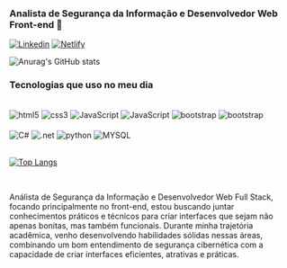 
###  Analista de Segurança da Informação e Desenvolvedor Web Front-end 👾<br/>




[![Linkedin](https://img.shields.io/badge/LinkedIn-0077B5?style=for-the-badge&logo=linkedin&logoColor=white)](https://www.linkedin.com/in/henrique-brand%C3%A3o-de-arruda-a79375228/) 
[![Netlify](https://img.shields.io/badge/Netlify-00C7B7?style=for-the-badge&logo=netlify&logoColor=white)](https://app.netlify.com/teams/henrybrand20/overview) 

![Anurag's GitHub stats](https://github-readme-stats.vercel.app/api?username=Henriquebran&show_icons=true&theme=transparent)

### Tecnologias que uso no meu dia 

<div style="display: inline_block"><br/>
  <img align="center" alt="html5" src="https://img.shields.io/badge/HTML5-E34F26?style=for-the-badge&logo=html5&logoColor=white"/>
  <img align="center" alt="css3" src="https://img.shields.io/badge/CSS3-1572B6?style=for-the-badge&logo=css3&logoColor=white"/>
  <img align="center" alt="JavaScript" src="https://img.shields.io/badge/JavaScript-F7DF1E?style=for-the-badge&logo=javascript&logoColor=black"/>
   <img align="center" alt="JavaScript" src="https://img.shields.io/badge/TypeScript-007ACC?style=for-the-badge&logo=typescript&logoColor=white"/>
  <img align="center" alt="bootstrap" src="https://img.shields.io/badge/React-20232A?style=for-the-badge&logo=react&logoColor=61DAFB"/>
  <img align="center" alt="bootstrap" src="https://img.shields.io/badge/Bootstrap-563D7C?style=for-the-badge&logo=bootstrap&logoColor=white"/><br><br>
  
  
    
  <img align="center" alt="C#"  src="https://img.shields.io/badge/C%23-239120?style=for-the-badge&logo=c-sharp&logoColor=white"/>
   <img align="center" alt=".net" src="https://img.shields.io/badge/.NET-5C2D91?style=for-the-badge&logo=.net&logoColor=white"/>
   <img align="center" alt="python" src="https://img.shields.io/badge/Python-14354C?style=for-the-badge&logo=python&logoColor=white"/>
  <img align="center" alt="MYSQL"  src="https://img.shields.io/badge/MySQL-00000F?style=for-the-badge&logo=mysql&logoColor=white"/><br><br>
  
  
  
 [![Top Langs](https://github-readme-stats.vercel.app/api/top-langs/?username=Henriquebran&layout=donut)](https://github.com/anuraghazra/github-readme-stats)
  

</div><br/>

Análista de Segurança da Informação e Desenvolvedor Web Full Stack, focando principalmente no front-end, estou buscando juntar conhecimentos práticos e técnicos para criar interfaces que sejam não apenas bonitas, mas também funcionais. Durante minha trajetória acadêmica, venho desenvolvendo habilidades sólidas nessas áreas, combinando um bom entendimento de segurança cibernética com a capacidade de criar interfaces eficientes, atrativas e práticas.





